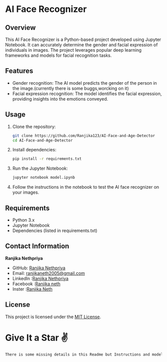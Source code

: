 

# AI Face Recognizer

## Overview
This AI Face Recognizer is a Python-based project developed using Jupyter Notebook. It can accurately determine the gender and facial expression of individuals in images. The project leverages popular deep learning frameworks and models for facial recognition tasks.

## Features
- Gender recognition: The AI model predicts the gender of the person in the image.(currently there is some buggs,worcking on it)
- Facial expression recognition: The model identifies the facial expression, providing insights into the emotions conveyed.

## Usage
1. Clone the repository:
   ```bash
   git clone https://github.com/Ranjika123/AI-Face-and-Age-Detector
   cd AI-Face-and-Age-Detector
   ```

2. Install dependencies:
   ```bash
   pip install -r requirements.txt
   ```

3. Run the Jupyter Notebook:
   ```bash
   jupyter notebook model.ipynb
   ```

4. Follow the instructions in the notebook to test the AI face recognizer on your images.

## Requirements
- Python 3.x
- Jupyter Notebook
- Dependencies (listed in requirements.txt)

## Contact Information
**Ranjika Nethpriya**
- GitHub: [Ranjika Nethpriya](https://github.com/Ranjika123)
- Email: ranjikaneth2005@gmail.com
- LinkedIn :[Ranjika Nethpriya](https://www.linkedin.com/in/ranjika-nethpriya-087268246/)
- Facebook :[Ranjika neth](https://web.facebook.com/ranjikaneth/)
- Inster :[Ranjika Neth](https://www.instagram.com/ranjika_neth/)

## License
This project is licensed under the [MIT License](LICENSE).

<h1>Give It a Star ✌</h1>

 ```bash
 There is some missing details in this Readme but Instructions and model are working correctly..I'll add them later
   ```

